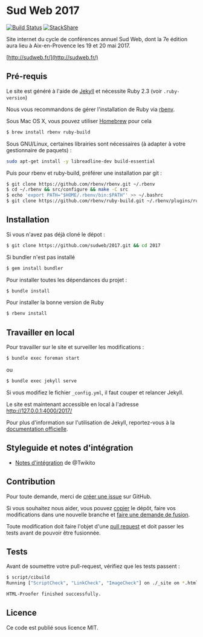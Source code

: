 # Sud Web 2017

[![Build Status](https://travis-ci.org/sudweb/2017.svg?branch=master)](https://travis-ci.org/sudweb/2017)
[![StackShare](https://img.shields.io/badge/tech-stack-0690fa.svg?style=flat)](https://stackshare.io/sud-web/sud-web)

Site internet du cycle de conférences annuel Sud Web, dont la 7e édition aura lieu à Aix-en-Provence les 19 et 20 mai 2017.

[http://sudweb.fr/](http://sudweb.fr/)

## Pré-requis
Le site est généré à l'aide de [Jekyll](http://jekyllrb.com/) et nécessite Ruby 2.3 (voir `.ruby-version`)

Nous vous recommandons de gérer l'installation de Ruby via [rbenv](http://rbenv.org/).

Sous Mac OS X, vous pouvez utiliser [Homebrew](http://brew.sh/) pour cela
```bash
$ brew install rbenv ruby-build
```

Sous GNU/Linux, certaines librairies sont nécessaires (à adapter à votre gestionnaire de paquets) :
```bash
sudo apt-get install -y libreadline-dev build-essential
```
Puis pour rbenv et ruby-build, préférer une installation par git :
```bash
$ git clone https://github.com/rbenv/rbenv.git ~/.rbenv
$ cd ~/.rbenv && src/configure && make -C src
$ echo 'export PATH="$HOME/.rbenv/bin:$PATH"' >> ~/.bashrc
$ git clone https://github.com/rbenv/ruby-build.git ~/.rbenv/plugins/ruby-build
```

## Installation

Si vous n'avez pas déjà cloné le dépot :
```bash
$ git clone https://github.com/sudweb/2017.git && cd 2017
```
Si bundler n'est pas installé
```bash
$ gem install bundler
```
Pour installer toutes les dépendances du projet :
```bash
$ bundle install
```
Pour installer la bonne version de Ruby
```bash
$ rbenv install
```

## Travailler en local

Pour travailler sur le site et surveiller les modifications :
```bash
$ bundle exec foreman start
```
ou
```bash
$ bundle exec jekyll serve
```

Si vous modifiez le fichier `_config.yml`, il faut couper et relancer Jekyll.

Le site est maintenant accessible en local à l'adresse http://127.0.0.1:4000/2017/

Pour plus d'information sur l'utilisation de Jekyll, reportez-vous à la [documentation officielle](http://jekyllrb.com/docs/home/).

## Styleguide et notes d'intégration

* [Notes d'intégration](notes-integration.md) de @Twikito

## Contribution

Pour toute demande, merci de [créer une issue](https://github.com/sudweb/2017/issues/new) sur GitHub.

Si vous souhaitez nous aider, vous pouvez [copier](https://help.github.com/articles/fork-a-repo/) le dépôt, faire vos modifications dans une nouvelle branche et [faire une demande de fusion](https://github.com/sudweb/2017/pulls).

Toute modification doit faire l'objet d'une [pull request](https://github.com/sudweb/2017/pulls) et doit passer les tests avant de pouvoir être fusionnée.

## Tests

Avant de soumettre votre pull-request, vérifiez que les tests passent :

```bash
$ script/cibuild
Running ["ScriptCheck", "LinkCheck", "ImageCheck"] on ./_site on *.html...

HTML-Proofer finished successfully.
```

## Licence

Ce code est publié sous licence MIT.
